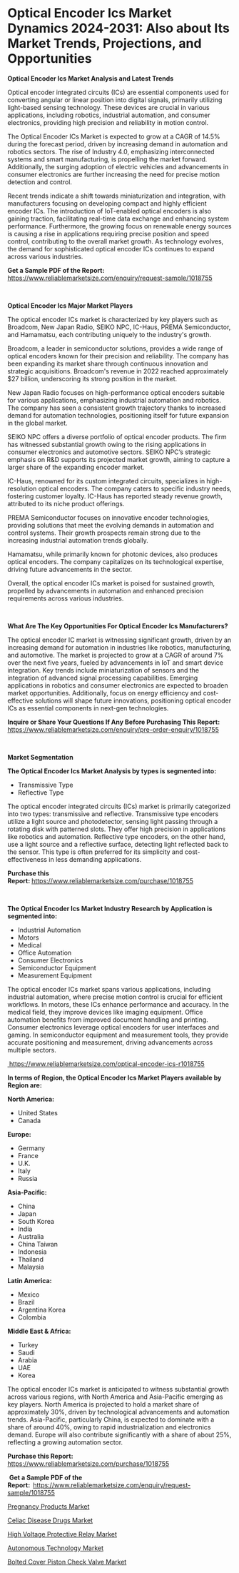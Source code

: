 <p><h1>Optical Encoder Ics Market Dynamics 2024-2031: Also about Its Market Trends, Projections, and Opportunities</h1></p><p><strong>Optical Encoder Ics Market Analysis and Latest Trends</strong></p>
<p><p>Optical encoder integrated circuits (ICs) are essential components used for converting angular or linear position into digital signals, primarily utilizing light-based sensing technology. These devices are crucial in various applications, including robotics, industrial automation, and consumer electronics, providing high precision and reliability in motion control.</p><p>The Optical Encoder ICs Market is expected to grow at a CAGR of 14.5% during the forecast period, driven by increasing demand in automation and robotics sectors. The rise of Industry 4.0, emphasizing interconnected systems and smart manufacturing, is propelling the market forward. Additionally, the surging adoption of electric vehicles and advancements in consumer electronics are further increasing the need for precise motion detection and control.</p><p>Recent trends indicate a shift towards miniaturization and integration, with manufacturers focusing on developing compact and highly efficient encoder ICs. The introduction of IoT-enabled optical encoders is also gaining traction, facilitating real-time data exchange and enhancing system performance. Furthermore, the growing focus on renewable energy sources is causing a rise in applications requiring precise position and speed control, contributing to the overall market growth. As technology evolves, the demand for sophisticated optical encoder ICs continues to expand across various industries.</p></p>
<p><strong>Get a Sample PDF of the Report:&nbsp;</strong> <a href="https://www.reliablemarketsize.com/enquiry/request-sample/1018755?utm_campaign=1133&utm_medium=2&utm_source=Github&utm_content=ia&utm_term=29102024&utm_id=optical-encoder-ics">https://www.reliablemarketsize.com/enquiry/request-sample/1018755</a></p>
<p>&nbsp;</p>
<p><strong>Optical Encoder Ics Major Market Players</strong></p>
<p><p>The optical encoder ICs market is characterized by key players such as Broadcom, New Japan Radio, SEIKO NPC, IC-Haus, PREMA Semiconductor, and Hamamatsu, each contributing uniquely to the industry's growth.</p><p>Broadcom, a leader in semiconductor solutions, provides a wide range of optical encoders known for their precision and reliability. The company has been expanding its market share through continuous innovation and strategic acquisitions. Broadcom's revenue in 2022 reached approximately $27 billion, underscoring its strong position in the market.</p><p>New Japan Radio focuses on high-performance optical encoders suitable for various applications, emphasizing industrial automation and robotics. The company has seen a consistent growth trajectory thanks to increased demand for automation technologies, positioning itself for future expansion in the global market.</p><p>SEIKO NPC offers a diverse portfolio of optical encoder products. The firm has witnessed substantial growth owing to the rising applications in consumer electronics and automotive sectors. SEIKO NPC’s strategic emphasis on R&D supports its projected market growth, aiming to capture a larger share of the expanding encoder market.</p><p>IC-Haus, renowned for its custom integrated circuits, specializes in high-resolution optical encoders. The company caters to specific industry needs, fostering customer loyalty. IC-Haus has reported steady revenue growth, attributed to its niche product offerings.</p><p>PREMA Semiconductor focuses on innovative encoder technologies, providing solutions that meet the evolving demands in automation and control systems. Their growth prospects remain strong due to the increasing industrial automation trends globally.</p><p>Hamamatsu, while primarily known for photonic devices, also produces optical encoders. The company capitalizes on its technological expertise, driving future advancements in the sector.</p><p>Overall, the optical encoder ICs market is poised for sustained growth, propelled by advancements in automation and enhanced precision requirements across various industries.</p></p>
<p>&nbsp;</p>
<p><strong>What Are The Key Opportunities For Optical Encoder Ics Manufacturers?</strong></p>
<p><p>The optical encoder IC market is witnessing significant growth, driven by an increasing demand for automation in industries like robotics, manufacturing, and automotive. The market is projected to grow at a CAGR of around 7% over the next five years, fueled by advancements in IoT and smart device integration. Key trends include miniaturization of sensors and the integration of advanced signal processing capabilities. Emerging applications in robotics and consumer electronics are expected to broaden market opportunities. Additionally, focus on energy efficiency and cost-effective solutions will shape future innovations, positioning optical encoder ICs as essential components in next-gen technologies.</p></p>
<p><strong>Inquire or Share Your Questions If Any Before Purchasing This Report:</strong> <a href="https://www.reliablemarketsize.com/enquiry/pre-order-enquiry/1018755?utm_campaign=1133&utm_medium=2&utm_source=Github&utm_content=ia&utm_term=29102024&utm_id=optical-encoder-ics">https://www.reliablemarketsize.com/enquiry/pre-order-enquiry/1018755</a></p>
<p>&nbsp;</p>
<p><strong>Market Segmentation</strong></p>
<p><strong>The Optical Encoder Ics Market Analysis by types is segmented into:</strong></p>
<p><ul><li>Transmissive Type</li><li>Reflective Type</li></ul></p>
<p><p>The optical encoder integrated circuits (ICs) market is primarily categorized into two types: transmissive and reflective. Transmissive type encoders utilize a light source and photodetector, sensing light passing through a rotating disk with patterned slots. They offer high precision in applications like robotics and automation. Reflective type encoders, on the other hand, use a light source and a reflective surface, detecting light reflected back to the sensor. This type is often preferred for its simplicity and cost-effectiveness in less demanding applications.</p></p>
<p><strong>Purchase this Report:&nbsp;</strong><a href="https://www.reliablemarketsize.com/purchase/1018755?utm_campaign=1133&utm_medium=2&utm_source=Github&utm_content=ia&utm_term=29102024&utm_id=optical-encoder-ics">https://www.reliablemarketsize.com/purchase/1018755</a></p>
<p>&nbsp;</p>
<p><strong>The Optical Encoder Ics Market Industry Research by Application is segmented into:</strong></p>
<p><ul><li>Industrial Automation</li><li>Motors</li><li>Medical</li><li>Office Automation</li><li>Consumer Electronics</li><li>Semiconductor Equipment</li><li>Measurement Equipment</li></ul></p>
<p><p>The optical encoder ICs market spans various applications, including industrial automation, where precise motion control is crucial for efficient workflows. In motors, these ICs enhance performance and accuracy. In the medical field, they improve devices like imaging equipment. Office automation benefits from improved document handling and printing. Consumer electronics leverage optical encoders for user interfaces and gaming. In semiconductor equipment and measurement tools, they provide accurate positioning and measurement, driving advancements across multiple sectors.</p></p>
<p><a href="https://www.reliablemarketsize.com/optical-encoder-ics-r1018755?utm_campaign=1133&utm_medium=2&utm_source=Github&utm_content=ia&utm_term=29102024&utm_id=optical-encoder-ics">&nbsp;https://www.reliablemarketsize.com/optical-encoder-ics-r1018755</a></p>
<p><strong>In terms of Region, the Optical Encoder Ics Market Players available by Region are:</strong></p>
<p>
    <p> <strong> North America: </strong>
        <ul>
            <li>United States</li>
            <li>Canada</li>
        </ul>
        </p> 
    <p> <strong> Europe: </strong>
        <ul>
            <li>Germany</li>
            <li>France</li>
            <li>U.K.</li>
            <li>Italy</li>
            <li>Russia</li>
        </ul>
        </p> 
    <p> <strong> Asia-Pacific: </strong>
        <ul>
            <li>China</li>
            <li>Japan</li>
            <li>South Korea</li>
            <li>India</li>
            <li>Australia</li>
            <li>China Taiwan</li>
            <li>Indonesia</li>
            <li>Thailand</li>
            <li>Malaysia</li>
        </ul>
        </p> 
    <p> <strong> Latin America: </strong>
        <ul>
            <li>Mexico</li>
            <li>Brazil</li>
            <li>Argentina Korea</li>
            <li>Colombia</li>
        </ul>
        </p> 
    <p> <strong> Middle East & Africa: </strong>
        <ul>
            <li>Turkey</li>
            <li>Saudi</li>
            <li>Arabia</li>
            <li>UAE</li>
            <li>Korea</li>
        </ul>
    </p>
    </p>
<p><p>The optical encoder ICs market is anticipated to witness substantial growth across various regions, with North America and Asia-Pacific emerging as key players. North America is projected to hold a market share of approximately 30%, driven by technological advancements and automation trends. Asia-Pacific, particularly China, is expected to dominate with a share of around 40%, owing to rapid industrialization and electronics demand. Europe will also contribute significantly with a share of about 25%, reflecting a growing automation sector.</p></p>
<p><strong>Purchase this Report: </strong><a href="https://www.reliablemarketsize.com/purchase/1018755?utm_campaign=1133&utm_medium=2&utm_source=Github&utm_content=ia&utm_term=29102024&utm_id=optical-encoder-ics">https://www.reliablemarketsize.com/purchase/1018755</a></p>
<p>&nbsp;<strong>Get a Sample PDF of the Report:&nbsp;&nbsp;</strong><a href="https://www.reliablemarketsize.com/enquiry/request-sample/1018755?utm_campaign=1133&utm_medium=2&utm_source=Github&utm_content=ia&utm_term=29102024&utm_id=optical-encoder-ics">https://www.reliablemarketsize.com/enquiry/request-sample/1018755</a></p>
<p><strong></strong></p>
<p><p><a href="https://github.com/edwinseeleyor/Market-Research-Report-List-1/blob/main/pregnancy-products-market.md?utm_campaign=1133&utm_medium=2&utm_source=Github&utm_content=ia&utm_term=29102024&utm_id=optical-encoder-ics">Pregnancy Products Market</a></p><p><a href="https://www.linkedin.com/pulse/global-celiac-disease-drugs-market-exploring-share-trends-45k1f?utm_campaign=1133&utm_medium=2&utm_source=Github&utm_content=ia&utm_term=29102024&utm_id=optical-encoder-ics">Celiac Disease Drugs Market</a></p><p><a href="https://github.com/tiesharivmasaya/Market-Research-Report-List-1/blob/main/high-voltage-protective-relay-market.md?utm_campaign=1133&utm_medium=2&utm_source=Github&utm_content=ia&utm_term=29102024&utm_id=optical-encoder-ics">High Voltage Protective Relay Market</a></p><p><a href="https://www.linkedin.com/pulse/strategic-market-insights-global-autonomous-technology-2024-wczje?utm_campaign=1133&utm_medium=2&utm_source=Github&utm_content=ia&utm_term=29102024&utm_id=optical-encoder-ics">Autonomous Technology Market</a></p><p><a href="https://issuu.com/reportprime-2/docs/bolted-cover-piston-check-valve-mar_d6ac1ab86b57d0?utm_campaign=1133&utm_medium=2&utm_source=Github&utm_content=ia&utm_term=29102024&utm_id=optical-encoder-ics">Bolted Cover Piston Check Valve Market</a></p></p>